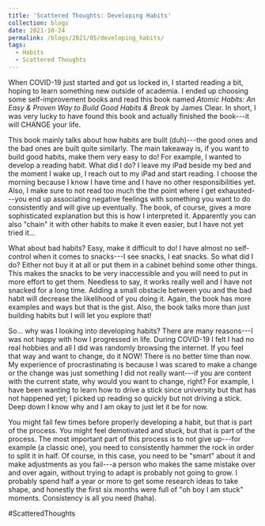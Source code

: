 ```yaml
---
title: 'Scattered Thoughts: Developing Habits'
collection: blogs
date: 2021-10-24
permalink: /blogs/2021/05/developing_habits/
tags:
  - Habits
  - Scattered Thoughts
---
```


When COVID-19 just started and got us locked in, I started reading a bit, hoping to learn something new outside of academia. I ended up choosing some self-improvement books and read this book named *Atomic Habits: An Easy & Proven Way to Build Good Habits & Break* by James Clear. In short, I was very lucky to have found this book and actually finished the book---it will CHANGE your life.

This book mainly talks about how habits are built (duh)---the good ones and the bad ones are built quite similarly. The main takeaway is, if you want to build good habits, make them very easy to do! For example, I wanted to develop a reading habit. What did I do? I leave my iPad beside my bed and the moment I wake up, I reach out to my iPad and start reading. I choose the morning because I know I have time and I have no other responsibilities yet. Also, I make sure to not read too much the the point where I get exhausted---you end up associating negative feelings with something you want to do consistently and will give up eventually. The book, of course, gives a more sophisticated explanation but this is how I interpreted it. Apparently you can also "chain" it with other habits to make it even easier, but I have not yet tried it...

What about bad habits? Easy, make it difficult to do! I have almost no self-control when it comes to snacks---I see snacks, I eat snacks. So what did I do? Either not buy it at all or put them in a cabinet behind some other things. This makes the snacks to be very inaccessible and you will need to put in more effort to get them. Needless to say, it works really well and I have not snacked for a long time. Adding a small obstacle between you and the bad habit will decrease the likelihood of you doing it. Again, the book has more examples and ways but that is the gist. Also, the book talks more than just building habits but I will let you explore that!

So... why was I looking into developing habits? There are many reasons---I was not happy with how I progressed in life. During COVID-19 I felt I had no real hobbies and all I did was randomly browsing the internet. If you feel that way and want to change, do it NOW! There is no better time than now. My experience of procrastinating is because I was scared to make a change or the change was just something I did not really want---if you are content with the current state, why would you want to change, right? For example, I have been wanting to learn how to drive a stick since university but that has not happened yet; I picked up reading so quickly but not driving a stick. Deep down I know why and I am okay to just let it be for now.

You might fail few times before properly developing a habit, but that is part of the process. You might feel demotivated and stuck, but that is part of the process. The most important part of this process is to not give up---for example (a classic one), you need to consistently hammer the rock in order to split it in half. Of course, in this case, you need to be "smart" about it and make adjustments as you fail---a person who makes the same mistake over and over again, without trying to adapt is probably not going to grow. I probably spend half a year or more to get some research ideas to take shape, and honestly the first six months were full of "oh boy I am stuck" moments. Consistency is all you need (haha).

#ScatteredThoughts
